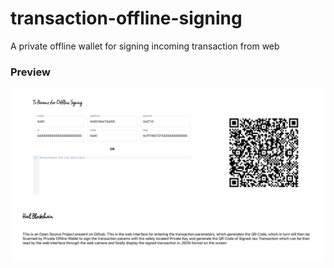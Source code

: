 # transaction-offline-signing
A private offline wallet for signing incoming transaction from web

### Preview

![transaction-offline-signing demo](./demo/demo.png)